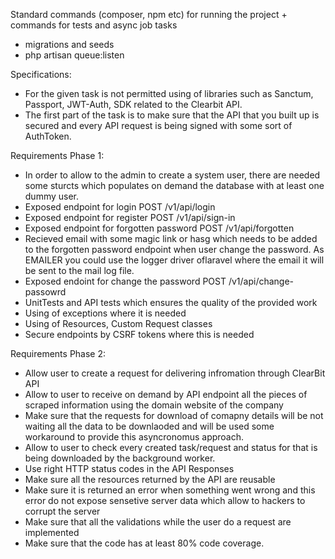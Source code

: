 Standard commands (composer, npm etc) for running the project + commands for tests and async job tasks
- migrations and seeds
- php artisan queue:listen


Specifications:
- For the given task is not permitted using of libraries such as Sanctum, Passport, JWT-Auth, SDK related to the Clearbit API.
- The first part of the task is to make sure that the API that you built up is secured and every API request is being signed with some sort of AuthToken.

Requirements Phase 1:
- In order to allow to the admin to create a system user, there are needed some sturcts which populates on demand the database with at least one dummy user.
- Exposed endpoint for login POST /v1/api/login
- Exposed endpoint for register POST /v1/api/sign-in
- Exposed endpoint for forgotten password POST /v1/api/forgotten
- Recieved email with some magic link or hasg which needs to be added to the forgotten password endpoint when user change the password. As EMAILER you could use the logger driver oflaravel where the email it will be sent to the mail log file.
- Exposed endoint for change the password POST /v1/api/change-passowrd
- UnitTests and API tests which ensures the quality of the provided work
- Using of exceptions where it is needed
- Using of Resources, Custom Request classes
- Secure endpoints by CSRF tokens where this is needed

Requirements Phase 2:
- Allow user to create a request for delivering infromation through ClearBit API
- Allow to user to receive on demand by API endpoint all the pieces of scraped information using the domain website of the company
- Make sure that the requests for download of comapny details will be not waiting all the data to be downlaoded and will be used some workaround to provide this asyncronomus approach.
- Allow to user to check every created task/request and status for that is being downloaded by the background worker.
- Use right HTTP status codes in the API Responses
- Make sure all the resources returned by the API are reusable
- Make sure it is returned an error when something went wrong and this error do not expose sensetive server data which allow to hackers to corrupt the server
- Make sure that all the validations while the user do a request are implemented
- Make sure that the code has at least 80% code coverage.
